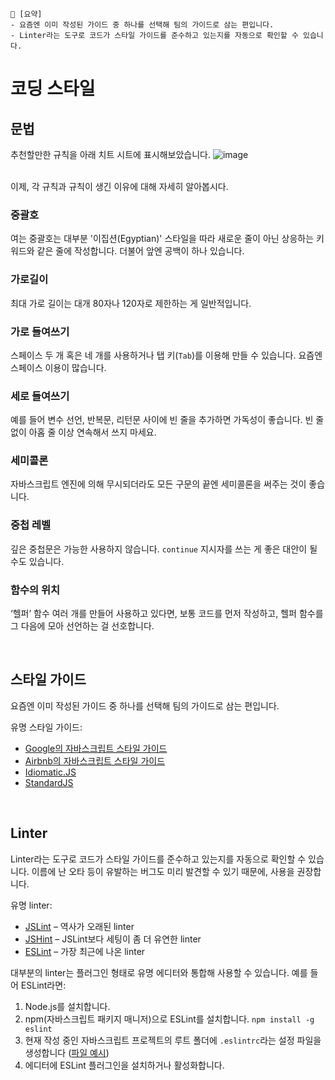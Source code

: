 ```
📍 [요약]
- 요즘엔 이미 작성된 가이드 중 하나를 선택해 팀의 가이드로 삼는 편입니다.
- Linter라는 도구로 코드가 스타일 가이드를 준수하고 있는지를 자동으로 확인할 수 있습니다.
```

# 코딩 스타일

## 문법

추천할만한 규칙을 아래 치트 시트에 표시해보았습니다.
![image](https://user-images.githubusercontent.com/65887537/193510428-c347f49f-9651-45fb-93b7-a658b95d924f.png)

<br>
이제, 각 규칙과 규칙이 생긴 이유에 대해 자세히 알아봅시다.

### 중괄호
여는 중괄호는 대부분 '이집션(Egyptian)' 스타일을 따라 새로운 줄이 아닌 상응하는 키워드와 같은 줄에 작성합니다.
더불어 앞엔 공백이 하나 있습니다.

### 가로길이 
최대 가로 길이는 대개 80자나 120자로 제한하는 게 일반적입니다.

### 가로 들여쓰기
스페이스 두 개 혹은 네 개를 사용하거나 탭 키(`Tab`)를 이용해 만들 수 있습니다. 요즘엔 스페이스 이용이 많습니다.

### 세로 들여쓰기
예를 들어 변수 선언, 반복문, 리턴문 사이에 빈 줄을 추가하면 가독성이 좋습니다. 빈 줄 없이 아홉 줄 이상 연속해서 쓰지 마세요.

### 세미콜론
자바스크립트 엔진에 의해 무시되더라도 모든 구문의 끝엔 세미콜론을 써주는 것이 좋습니다.

### 중첩 레벨
깊은 중첩문은 가능한 사용하지 않습니다. `continue` 지시자를 쓰는 게 좋은 대안이 될 수도 있습니다.

### 함수의 위치
‘헬퍼’ 함수 여러 개를 만들어 사용하고 있다면, 보통 코드를 먼저 작성하고, 헬퍼 함수를 그 다음에 모아 선언하는 걸 선호합니다.

<br>

## 스타일 가이드
요즘엔 이미 작성된 가이드 중 하나를 선택해 팀의 가이드로 삼는 편입니다.

유명 스타일 가이드:
- [Google의 자바스크립트 스타일 가이드](https://google.github.io/styleguide/jsguide.html)
- [Airbnb의 자바스크립트 스타일 가이드](https://github.com/airbnb/javascript)
- [Idiomatic.JS](https://github.com/rwaldron/idiomatic.js)
- [StandardJS](https://standardjs.com/)

<br>

## Linter
Linter라는 도구로 코드가 스타일 가이드를 준수하고 있는지를 자동으로 확인할 수 있습니다.
이름에 난 오타 등이 유발하는 버그도 미리 발견할 수 있기 때문에, 사용을 권장합니다.

유명 linter:
* [JSLint](https://www.jslint.com/) – 역사가 오래된 linter
* [JSHint](https://jshint.com/) – JSLint보다 세팅이 좀 더 유연한 linter
* [ESLint](https://eslint.org/) – 가장 최근에 나온 linter

대부분의 linter는 플러그인 형태로 유명 에디터와 통합해 사용할 수 있습니다.
예를 들어 ESLint라면:

1. Node.js를 설치합니다.
2. npm(자바스크립트 패키지 매니저)으로 ESLint를 설치합니다. `npm install -g eslint`
3. 현재 작성 중인 자바스크립트 프로젝트의 루트 폴더에 `.eslintrc`라는 설정 파일을 생성합니다 ([파일 예시](https://ko.javascript.info/coding-style#:~:text=%EC%95%84%EB%9E%98%EB%8A%94%20.eslintrc%20%ED%8C%8C%EC%9D%BC%EC%9D%98,%ED%99%95%EC%9D%B8%ED%95%B4%20%EB%B3%B4%EC%8B%9C%EA%B8%B0%20%EB%B0%94%EB%9E%8D%EB%8B%88%EB%8B%A4.))
5. 에디터에 ESLint 플러그인을 설치하거나 활성화합니다. 
